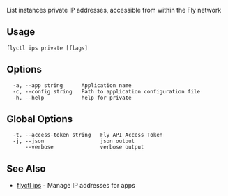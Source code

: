 List instances private IP addresses, accessible from within the Fly network

## Usage
~~~
flyctl ips private [flags]
~~~

## Options

~~~
  -a, --app string      Application name
  -c, --config string   Path to application configuration file
  -h, --help            help for private
~~~

## Global Options

~~~
  -t, --access-token string   Fly API Access Token
  -j, --json                  json output
      --verbose               verbose output
~~~

## See Also

* [flyctl ips](/docs/flyctl/ips/)	 - Manage IP addresses for apps

